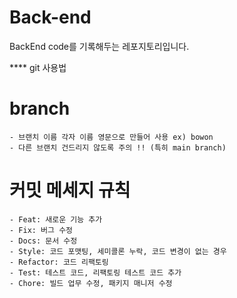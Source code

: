 # Back-end
BackEnd code를 기록해두는 레포지토리입니다.

**** git 사용법 

# branch
    - 브랜치 이름 각자 이름 영문으로 만들어 사용 ex) bowon
    - 다른 브랜치 건드리지 않도록 주의 !! (특히 main branch)
# 커밋 메세지 규칙
    - Feat: 새로운 기능 추가
    - Fix: 버그 수정
    - Docs: 문서 수정
    - Style: 코드 포맷팅, 세미콜론 누락, 코드 변경이 없는 경우
    - Refactor: 코드 리팩토링
    - Test: 테스트 코드, 리팩토링 테스트 코드 추가
    - Chore: 빌드 업무 수정, 패키지 매니저 수정
